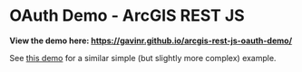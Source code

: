 # OAuth Demo - ArcGIS REST JS

**View the demo here: https://gavinr.github.io/arcgis-rest-js-oauth-demo/**

See [this demo](https://github.com/Esri/arcgis-rest-js/tree/main/demos/oauth2-browser) for a similar simple (but slightly more complex) example.
